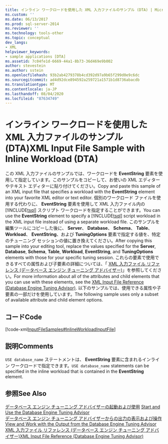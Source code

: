 ```yaml
---
title: インライン ワークロードを使用した XML 入力ファイルのサンプル (DTA) | Microsoft Docs
ms.custom: ''
ms.date: 06/13/2017
ms.prod: sql-server-2014
ms.reviewer: ''
ms.technology: tools-other
ms.topic: conceptual
dev_langs:
- XML
helpviewer_keywords:
- sample applications [DTA]
ms.assetid: 7c04fe1d-6669-44a1-8b73-36d469e9b002
author: stevestein
ms.author: sstein
ms.openlocfilehash: 93b2ab4279378b4cd392d97a9b65f299d0e9c6dc
ms.sourcegitcommit: ad4d92dce894592a259721a1571b1d8736abacdb
ms.translationtype: MT
ms.contentlocale: ja-JP
ms.lasthandoff: 08/04/2020
ms.locfileid: "87634749"
---
```

# <a name="xml-input-file-sample-with-inline-workload-dta"></a><span data-ttu-id="cfe91-102">インライン ワークロードを使用した XML 入力ファイルのサンプル (DTA)</span><span class="sxs-lookup"><span data-stu-id="cfe91-102">XML Input File Sample with Inline Workload (DTA)</span></span>
  <span data-ttu-id="cfe91-103">この XML 入力ファイルのサンプルでは、ワークロードを **EventString** 要素を使用して指定しています。このサンプルをコピーして、お使いの XML エディターやテキスト エディターに貼り付けてください。</span><span class="sxs-lookup"><span data-stu-id="cfe91-103">Copy and paste this sample of an XML input file that specifies a workload with the **EventString** element into your favorite XML editor or text editor.</span></span> <span data-ttu-id="cfe91-104">個別のワークロード ファイルを使用する代わりに、 **EventString** 要素を使用して XML 入力ファイル内の [!INCLUDE[tsql](../../includes/tsql-md.md)] スクリプト ワークロードを指定することができます。</span><span class="sxs-lookup"><span data-stu-id="cfe91-104">You can use the **EventString** element to specify a [!INCLUDE[tsql](../../includes/tsql-md.md)] script workload in the XML input file instead of using a separate workload file.</span></span> <span data-ttu-id="cfe91-105">このサンプルを編集ツールにコピーした後に、 **Server**、 **Database**、 **Schema**、 **Table**、 **Workload**、 **EventString**、および **TuningOptions** 要素で指定する値を、特定のチューニング セッションの値に置き換えてください。</span><span class="sxs-lookup"><span data-stu-id="cfe91-105">After copying this sample into your editing tool, replace the values specified for the **Server**, **Database**, **Schema**, **Table**, **Workload**, **EventString**, and **TuningOptions** elements with those for your specific tuning session.</span></span> <span data-ttu-id="cfe91-106">これらの要素で使用できるすべての属性および子要素の詳細については、「 [XML 入力ファイル リファレンス &#40;データベース エンジン チューニング アドバイザー&#41;](xml-input-file-reference-database-engine-tuning-advisor.md)」を参照してください。</span><span class="sxs-lookup"><span data-stu-id="cfe91-106">For more information about all of the attributes and child elements that you can use with these elements, see the [XML Input File Reference &#40;Database Engine Tuning Advisor&#41;](xml-input-file-reference-database-engine-tuning-advisor.md).</span></span> <span data-ttu-id="cfe91-107">以下のサンプルでは、使用できる属性や子要素の一部だけを使用しています。</span><span class="sxs-lookup"><span data-stu-id="cfe91-107">The following sample uses only a subset of available attribute and child element options.</span></span>  
  
## <a name="code"></a><span data-ttu-id="cfe91-108">コード</span><span class="sxs-lookup"><span data-stu-id="cfe91-108">Code</span></span>  
 [!code-xml[InputFileSamples#InlineWorkloadInputFile](../../snippets/xml/SQL14/dta_xml/inputfilesamples/xml/dta_xml_input_file_samples.xml#inlineworkloadinputfile)]  
  
## <a name="comments"></a><span data-ttu-id="cfe91-109">説明</span><span class="sxs-lookup"><span data-stu-id="cfe91-109">Comments</span></span>  
 <span data-ttu-id="cfe91-110">`USE database_name` ステートメントは、 **EventString** 要素に含まれるインライン ワークロードで指定できます。</span><span class="sxs-lookup"><span data-stu-id="cfe91-110">`USE database_name` statements can be specified in the inline workload that is contained in the **EventString** element.</span></span>  
  
## <a name="see-also"></a><span data-ttu-id="cfe91-111">参照</span><span class="sxs-lookup"><span data-stu-id="cfe91-111">See Also</span></span>  
 <span data-ttu-id="cfe91-112">[データベース エンジン チューニング アドバイザーの起動および使用](../../relational-databases/performance/start-and-use-the-database-engine-tuning-advisor.md) </span><span class="sxs-lookup"><span data-stu-id="cfe91-112">[Start and Use the Database Engine Tuning Advisor](../../relational-databases/performance/start-and-use-the-database-engine-tuning-advisor.md) </span></span>  
 <span data-ttu-id="cfe91-113">[データベース エンジン チューニング アドバイザーからの出力の表示および操作](../../relational-databases/performance/view-and-work-with-the-output-from-the-database-engine-tuning-advisor.md) </span><span class="sxs-lookup"><span data-stu-id="cfe91-113">[View and Work with the Output from the Database Engine Tuning Advisor](../../relational-databases/performance/view-and-work-with-the-output-from-the-database-engine-tuning-advisor.md) </span></span>  
 [<span data-ttu-id="cfe91-114">XML 入力ファイル リファレンス &#40;データベース エンジン チューニング アドバイザー&#41;</span><span class="sxs-lookup"><span data-stu-id="cfe91-114">XML Input File Reference &#40;Database Engine Tuning Advisor&#41;</span></span>](xml-input-file-reference-database-engine-tuning-advisor.md)  
  
  
